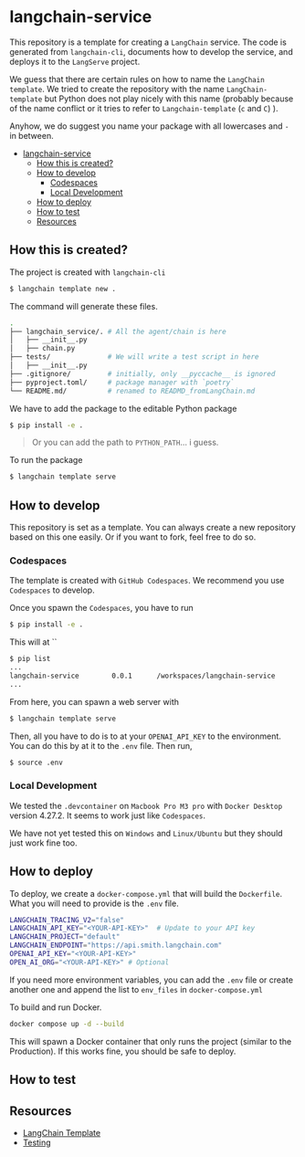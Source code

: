 # langchain-service

This repository is a template for creating a `LangChain` service.
The code is generated from `langchain-cli`, documents how to develop the service, and deploys it to the `LangServe` project.

We guess that there are certain rules on how to name the `LangChain template`.
We tried to create the repository with the name `LangChain-template` but Python does not play nicely with this name (probably because of the name conflict or it tries to refer to `Langchain-template` (`c` and `C`) ).


Anyhow, we do suggest you name your package with all lowercases and `-` in between.

- [langchain-service](#langchain-service)
  - [How this is created?](#how-this-is-created)
  - [How to develop](#how-to-develop)
    - [Codespaces](#codespaces)
    - [Local Development](#local-development)
  - [How to deploy](#how-to-deploy)
  - [How to test](#how-to-test)
  - [Resources](#resources)


## How this is created?

The project is created with `langchain-cli`

```sh
$ langchain template new .
```

The command will generate these files.

```sh
.
├── langchain_service/. # All the agent/chain is here
│   ├── __init__.py
│   ├── chain.py
├── tests/              # We will write a test script in here
│   ├── __init__.py
├── .gitignore/         # initially, only __pyccache__ is ignored
├── pyproject.toml/     # package manager with `poetry`
└── README.md/          # renamed to READMD_fromLangChain.md
```

We have to add the package to the editable Python package 

```sh
$ pip install -e .
```

> Or you can add the path to `PYTHON_PATH`... i guess.

To run the package

```sh
$ langchain template serve
```

## How to develop

This repository is set as a template.
You can always create a new repository based on this one easily.
Or if you want to fork, feel free to do so.

### Codespaces

The template is created with `GitHub Codespaces`.
We recommend you use `Codespaces` to develop.

Once you spawn the `Codespaces`, you have to run

```sh
$ pip install -e .
```

This will at ``

```sh
$ pip list
...
langchain-service        0.0.1      /workspaces/langchain-service
...
```

From here, you can spawn a web server with

```sh
$ langchain template serve
```

Then, all you have to do is to at your `OPENAI_API_KEY` to the environment.
You can do this by at it to the `.env` file.
Then run,

```sh
$ source .env
```

### Local Development

We tested the `.devcontainer` on `Macbook Pro M3 pro` with `Docker Desktop` version 4.27.2. 
It seems to work just like `Codespaces`.

We have not yet tested this on `Windows` and `Linux/Ubuntu` but they should just work fine too.

## How to deploy

To deploy, we create a `docker-compose.yml` that will build the `Dockerfile`.
What you will need to provide is the `.env` file.

```sh
LANGCHAIN_TRACING_V2="false"
LANGCHAIN_API_KEY="<YOUR-API-KEY>"  # Update to your API key
LANGCHAIN_PROJECT="default"
LANGCHAIN_ENDPOINT="https://api.smith.langchain.com"
OPENAI_API_KEY="<YOUR-API-KEY>"
OPEN_AI_ORG="<YOUR-API-KEY>" # Optional
```

If you need more environment variables, you can add the `.env` file or create another one and append the list to `env_files` in `docker-compose.yml`

To build and run Docker.

```sh
docker compose up -d --build
```

This will spawn a Docker container that only runs the project (similar to the Production).
If this works fine, you should be safe to deploy.

## How to test

## Resources
- [LangChain Template](https://github.com/langchain-ai/langchain/blob/master/templates/README.md)
- [Testing](https://python.langchain.com/docs/contributing/testing)
